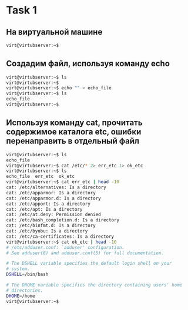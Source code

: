 # Task 1

## На виртуальной машине

```bash
virt@virtubserver:~$
```

## Создадим файл, используя команду echo

```bash
virt@virtubserver:~$ ls
virt@virtubserver:~$ 
virt@virtubserver:~$ echo "" > echo_file
virt@virtubserver:~$ ls
echo_file
virt@virtubserver:~$ 
```

## Используя команду cat, прочитать содержимое каталога etc, ошибки перенаправить в отдельный файл

```bash
virt@virtubserver:~$ ls
echo_file
virt@virtubserver:~$ cat /etc/* 2> err_etc 1> ok_etc
virt@virtubserver:~$ ls
echo_file  err_etc  ok_etc
virt@virtubserver:~$ cat err_etc | head -10
cat: /etc/alternatives: Is a directory
cat: /etc/apparmor: Is a directory
cat: /etc/apparmor.d: Is a directory
cat: /etc/apport: Is a directory
cat: /etc/apt: Is a directory
cat: /etc/at.deny: Permission denied
cat: /etc/bash_completion.d: Is a directory
cat: /etc/binfmt.d: Is a directory
cat: /etc/byobu: Is a directory
cat: /etc/ca-certificates: Is a directory
virt@virtubserver:~$ cat ok_etc | head -10
# /etc/adduser.conf: `adduser' configuration.
# See adduser(8) and adduser.conf(5) for full documentation.

# The DSHELL variable specifies the default login shell on your
# system.
DSHELL=/bin/bash

# The DHOME variable specifies the directory containing users' home
# directories.
DHOME=/home
virt@virtubserver:~$ 
```
